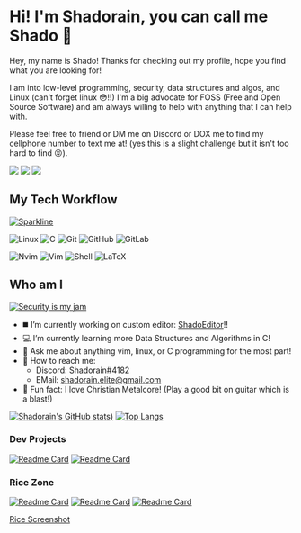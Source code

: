 # Hi! I'm Shadorain, you can call me Shado 🤘

Hey, my name is Shado! Thanks for checking out my profile, hope you find what you are looking for!

I am into low-level programming, security, data structures and algos, and Linux (can't forget linux 😳!!)
I'm a big advocate for FOSS (Free and Open Source Software) and am always willing to help with anything that I can help with.

Please feel free to friend or DM me on Discord or DOX me to find my cellphone number to text me at! (yes this is a slight challenge but it isn't too hard to find 😜).

[![](https://img.shields.io/badge/-@Shadorain-%231DA1F2?style=flat-square&logo=stackoverflow&logoColor=ffffff&labelColor=ff79c6&color=8677d9)](https://stackoverflow.com/users/13722108/shadorain)
[![](https://img.shields.io/badge/-@Shadorain-%23181717?style=flat-square&logo=github)](https://github.com/Shadorain)
[![](https://img.shields.io/website?color=0ab9e6&style=flat-square&up_message=Shadorain.github.io&url=https%3A%2F%2Fxlbd.me&labelColor=ff79c6)](https://Shadorain.github.io)

## My Tech Workflow
[![Sparkline](https://stars.medv.io/Naereen/badges.svg)](https://stars.medv.io/Shadorain/badges)

![Linux](https://img.shields.io/badge/-Linux-FCA121?style=flat-square&logo=linux&labelColor=6272a4&color=6272a4&logoColor=ffffff)
![C](https://img.shields.io/badge/-lang-00599C?style=flat-square&language=c&logo=C)
![Git](https://img.shields.io/badge/-Git-black?style=flat-square&logo=git)
![GitHub](https://img.shields.io/badge/-GitHub-181717?style=flat-square&logo=github)
![GitLab](https://img.shields.io/badge/-GitLab-FCA121?style=flat-square&logo=gitlab&labelColor=8677d9&color=8677d9)

![Nvim](https://img.shields.io/badge/-Neovim-FCA121?style=flat-square&logo=neovim&logoColor=ffffff&labelColor=6272a4&color=6272a4)
![Vim](https://img.shields.io/badge/-Vim-FCA121?style=flat-square&logo=vim&logoColor=ffffff&labelColor=ff79c6&color=ff79c6)
![Shell](https://img.shields.io/badge/-Zsh-FCA121?style=flat-square&logo=PowerShell&logoColor=ffffff&labelColor=&color=8677d9)
![LaTeX](https://img.shields.io/badge/-LaTeX-008080?style=flat-square&logo=LaTeX&logoColor=white")

## Who am I
[![Security is my jam](https://img.shields.io/badge/My%20jam-security-critical?style=flat-square&logo=electron&logoColor=white&labelColor=6272a4&color=8677d9)](https://shadorain.github.io/blog/Security/)
- ◼️ I’m currently working on custom editor: [ShadoEditor](https://github.com/Shadorain/ShadoEditor)!!
- 💻 I’m currently learning more Data Structures and Algorithms in C!
- 💬 Ask me about anything vim, linux, or C programming for the most part!
- 📱 How to reach me: 
  - Discord: Shadorain#4182
  - EMail: shadorain.elite@gmail.com
- 🎸 Fun fact: I love Christian Metalcore! (Play a good bit on guitar which is a blast!)

[![Shadorain's GitHub stats](https://github-readme-stats.vercel.app/api?username=Shadorain&count_private=true&show_icons=truetrue&text_color=dfb7e8&icon_color=8677d9&theme=dracula))](https://github.com/anuraghazra/github-readme-stats) [![Top Langs](https://github-readme-stats.vercel.app/api/top-langs/?username=Shadorain&show_icons=truetrue&text_color=dfb7e8&icon_color=8677d9&&theme=dracula&hide=css,html,shell)](https://github.com/anuraghazra/github-readme-stats)

### Dev Projects
[![Readme Card](https://github-readme-stats.vercel.app/api/pin/?username=Shadorain&repo=ShadoShell&show_owner=true&show_icons=truetrue&text_color=dfb7e8&icon_color=ff7ab2&theme=tokyonight)](https://github.com/anuraghazra/github-readme-stats) [![Readme Card](https://github-readme-stats.vercel.app/api/pin/?username=Shadorain&repo=ShadoEditor&show_owner=true&show_icons=truetrue&text_color=dfb7e8&icon_color=ff7ab2&theme=tokyonight)](https://github.com/anuraghazra/github-readme-stats)

### Rice Zone
[![Readme Card](https://github-readme-stats.vercel.app/api/pin/?username=Shadorain&repo=shadotheme&show_owner=true&show_icons=truetrue&text_color=dfb7e8&icon_color=ff7ab2&theme=tokyonight)](https://github.com/anuraghazra/github-readme-stats) [![Readme Card](https://github-readme-stats.vercel.app/api/pin/?username=Shadorain&repo=shadovim&show_owner=true&show_icons=truetrue&text_color=dfb7e8&icon_color=ff7ab2&theme=tokyonight)](https://github.com/anuraghazra/github-readme-stats) [![Readme Card](https://github-readme-stats.vercel.app/api/pin/?username=Shadorain&repo=shadobar-2&show_owner=true&show_icons=truetrue&text_color=dfb7e8&icon_color=ff7ab2&theme=tokyonight)](https://github.com/anuraghazra/github-readme-stats)

[Rice Screenshot](pics/rice.png)
